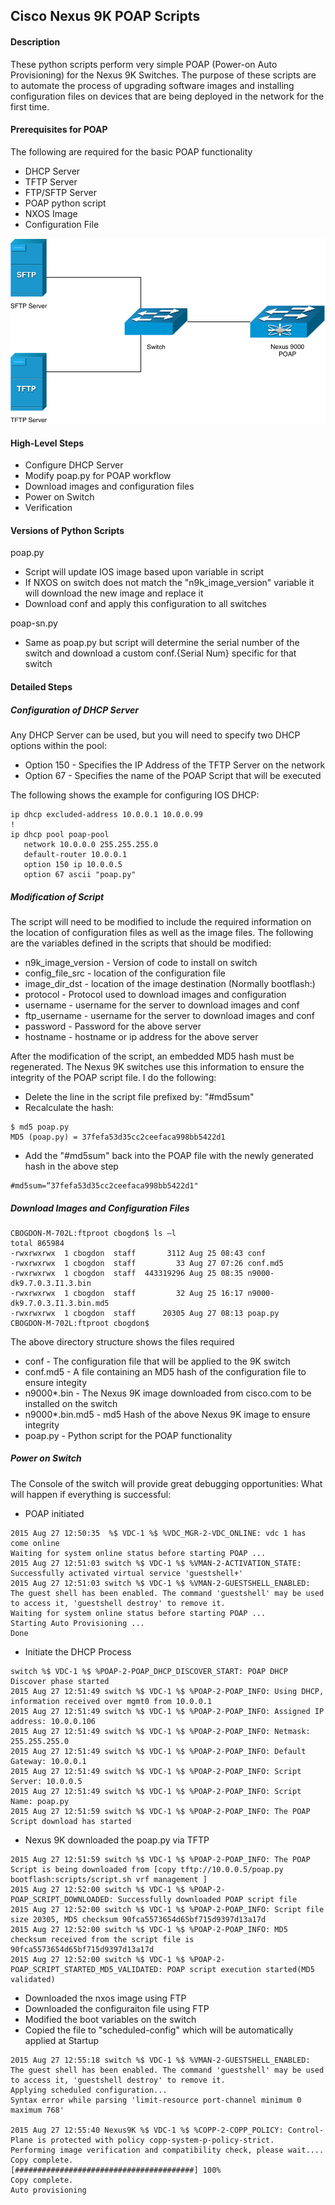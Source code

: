 ## Cisco Nexus 9K POAP Scripts

#### Description
These python scripts perform very simple POAP (Power-on Auto Provisioning) for the Nexus 9K Switches.   The purpose of these scripts are to automate the process of upgrading software images and installing configuration files on devices that are being deployed in the network for the first time.

#### Prerequisites for POAP
The following are required for the basic POAP functionality
* DHCP Server
* TFTP Server
* FTP/SFTP Server
* POAP python script
* NXOS Image
* Configuration File

![Network Diagram](images/NetworkDiagram.png)

#### High-Level Steps
* Configure DHCP Server
* Modify poap.py for POAP workflow
* Download images and configuration files
* Power on Switch
* Verification

#### Versions of Python Scripts
poap.py
* Script will update IOS image based upon variable in script
* If NXOS on switch does not match the "n9k_image_version" variable it will download the new image and replace it
* Download conf and apply this configuration to all switches

poap-sn.py
* Same as poap.py but script will determine the serial number of the switch and download a custom conf.{Serial Num} specific for that switch
 

#### Detailed Steps

##### Configuration of DHCP Server
Any DHCP Server can be used, but you will need to specify two DHCP options within the pool:
* Option 150 - Specifies the IP Address of the TFTP Server on the network
* Option 67 - Specifies the name of the POAP Script that will be executed

The following shows the example for configuring IOS DHCP:

```buildoutcfg
ip dhcp excluded-address 10.0.0.1 10.0.0.99
!
ip dhcp pool poap-pool
   network 10.0.0.0 255.255.255.0
   default-router 10.0.0.1
   option 150 ip 10.0.0.5
   option 67 ascii "poap.py"
```

##### Modification of Script
The script will need to be modified to include the required information on the location of configuration files as well as the image files.   The following are the variables defined in the scripts that should be modified:

* n9k_image_version - Version of code to install on switch
* config_file_src - location of the configuration file
* image_dir_dst - location of the image destination (Normally bootflash:)
* protocol - Protocol used to download images and configuration
* username - username for the server to download images and conf
* ftp_username - username for the server to download images and conf
* password - Password for the above server
* hostname - hostname or ip address for the above server

After the modification of the script, an embedded MD5 hash must be regenerated.   The Nexus 9K switches use this information to ensure the integrity of the POAP script file.  I do the following:
* Delete the line in the script file prefixed by: "#md5sum"
* Recalculate the hash:
```
$ md5 poap.py
MD5 (poap.py) = 37fefa53d35cc2ceefaca998bb5422d1
```
* Add the "#md5sum" back into the POAP file with the newly generated hash in the above step
```
#md5sum=“37fefa53d35cc2ceefaca998bb5422d1"
```

##### Download Images and Configuration Files
```buildoutcfg
CBOGDON-M-702L:ftproot cbogdon$ ls –l
total 865984
-rwxrwxrwx  1 cbogdon  staff       3112 Aug 25 08:43 conf
-rwxrwxrwx  1 cbogdon  staff         33 Aug 27 07:26 conf.md5
-rwxrwxrwx  1 cbogdon  staff  443319296 Aug 25 08:35 n9000-dk9.7.0.3.I1.3.bin
-rwxrwxrwx  1 cbogdon  staff         32 Aug 25 16:17 n9000-dk9.7.0.3.I1.3.bin.md5
-rwxrwxrwx  1 cbogdon  staff      20305 Aug 27 08:13 poap.py
CBOGDON-M-702L:ftproot cbogdon$
```
The above directory structure shows the files required
* conf - The configuration file that will be applied to the 9K switch
* conf.md5 - A file containing an MD5 hash of the configuration file to ensure integity
* n9000*.bin - The Nexus 9K image downloaded from cisco.com to be installed on the switch
* n9000*.bin.md5 - md5 Hash of the above Nexus 9K image to ensure integrity
* poap.py - Python script for the POAP functionality

##### Power on Switch

The Console of the switch will provide great debugging opportunities:
What will happen if everything is successful:
* POAP initiated
```buildoutcfg
2015 Aug 27 12:50:35  %$ VDC-1 %$ %VDC_MGR-2-VDC_ONLINE: vdc 1 has come online
Waiting for system online status before starting POAP ...
2015 Aug 27 12:51:03 switch %$ VDC-1 %$ %VMAN-2-ACTIVATION_STATE: Successfully activated virtual service 'guestshell+'
2015 Aug 27 12:51:03 switch %$ VDC-1 %$ %VMAN-2-GUESTSHELL_ENABLED: The guest shell has been enabled. The command 'guestshell' may be used to access it, 'guestshell destroy' to remove it.
Waiting for system online status before starting POAP ...
Starting Auto Provisioning ...
Done

```
* Initiate the DHCP Process
```buildoutcfg
switch %$ VDC-1 %$ %POAP-2-POAP_DHCP_DISCOVER_START: POAP DHCP Discover phase started
2015 Aug 27 12:51:49 switch %$ VDC-1 %$ %POAP-2-POAP_INFO: Using DHCP, information received over mgmt0 from 10.0.0.1
2015 Aug 27 12:51:49 switch %$ VDC-1 %$ %POAP-2-POAP_INFO: Assigned IP address: 10.0.0.106
2015 Aug 27 12:51:49 switch %$ VDC-1 %$ %POAP-2-POAP_INFO: Netmask: 255.255.255.0
2015 Aug 27 12:51:49 switch %$ VDC-1 %$ %POAP-2-POAP_INFO: Default Gateway: 10.0.0.1
2015 Aug 27 12:51:49 switch %$ VDC-1 %$ %POAP-2-POAP_INFO: Script Server: 10.0.0.5
2015 Aug 27 12:51:49 switch %$ VDC-1 %$ %POAP-2-POAP_INFO: Script Name: poap.py
2015 Aug 27 12:51:59 switch %$ VDC-1 %$ %POAP-2-POAP_INFO: The POAP Script download has started

```
* Nexus 9K downloaded the poap.py via TFTP
```buildoutcfg
2015 Aug 27 12:51:59 switch %$ VDC-1 %$ %POAP-2-POAP_INFO: The POAP Script is being downloaded from [copy tftp://10.0.0.5/poap.py bootflash:scripts/script.sh vrf management ]
2015 Aug 27 12:52:00 switch %$ VDC-1 %$ %POAP-2-POAP_SCRIPT_DOWNLOADED: Successfully downloaded POAP script file
2015 Aug 27 12:52:00 switch %$ VDC-1 %$ %POAP-2-POAP_INFO: Script file size 20305, MD5 checksum 90fca5573654d65bf715d9397d13a17d
2015 Aug 27 12:52:00 switch %$ VDC-1 %$ %POAP-2-POAP_INFO: MD5 checksum received from the script file is 90fca5573654d65bf715d9397d13a17d
2015 Aug 27 12:52:00 switch %$ VDC-1 %$ %POAP-2-POAP_SCRIPT_STARTED_MD5_VALIDATED: POAP script execution started(MD5 validated)

```
* Downloaded the nxos image using FTP
* Downloaded the configuraiton file using FTP
* Modified the boot variables on the switch
* Copied the file to "scheduled-config" which will be automatically applied at Startup
```buildoutcfg
2015 Aug 27 12:55:18 switch %$ VDC-1 %$ %VMAN-2-GUESTSHELL_ENABLED: The guest shell has been enabled. The command 'guestshell' may be used to access it, 'guestshell destroy' to remove it.
Applying scheduled configuration...
Syntax error while parsing 'limit-resource port-channel minimum 0 maximum 768'

2015 Aug 27 12:55:40 Nexus9K %$ VDC-1 %$ %COPP-2-COPP_POLICY: Control-Plane is protected with policy copp-system-p-policy-strict.
Performing image verification and compatibility check, please wait....
Copy complete.
[########################################] 100%
Copy complete.
Auto provisioning

```
